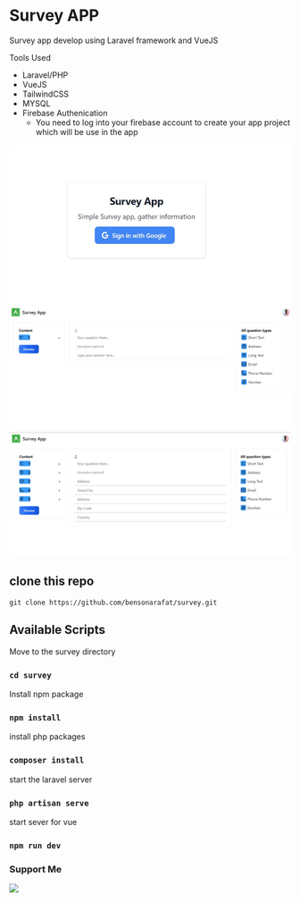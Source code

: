 # Survey APP 

Survey app develop using Laravel framework and VueJS 

Tools Used
- Laravel/PHP
- VueJS
- TailwindCSS 
- MYSQL 
- Firebase Authenication 
  - You need to log into your firebase account to create your app project which will be use in the app

![ScreenShot](/screenshots/1.jpg)
![ScreenShot](/screenshots/2.jpg)
![ScreenShot](/screenshots/3.jpg)

## clone this repo

```
git clone https://github.com/bensonarafat/survey.git
```

## Available Scripts

Move to the survey directory
### `cd survey` 


Install npm package 
### `npm install` 

install php packages
### `composer install`

start the laravel server
### `php artisan serve`


start sever for vue
### `npm run dev`


### Support Me

<a href="https://www.buymeacoffee.com/bensonarafat"><img src="https://cdn.buymeacoffee.com/buttons/v2/default-yellow.png" width="200" /></a>
